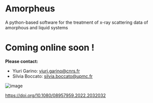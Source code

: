 # Amorpheus
A python-based software for the treatment of x-ray scattering data of amorphous and liquid systems

# Coming online soon !

**Please contact:**
- Yiuri Garino: yiuri.garino@cnrs.fr 
- Silvia Boccato: silvia.boccato@upmc.fr


![image](https://user-images.githubusercontent.com/98404691/151004626-0ad79483-1e51-4168-92c2-3e62458bcbe6.png)

https://doi.org/10.1080/08957959.2022.2032032
